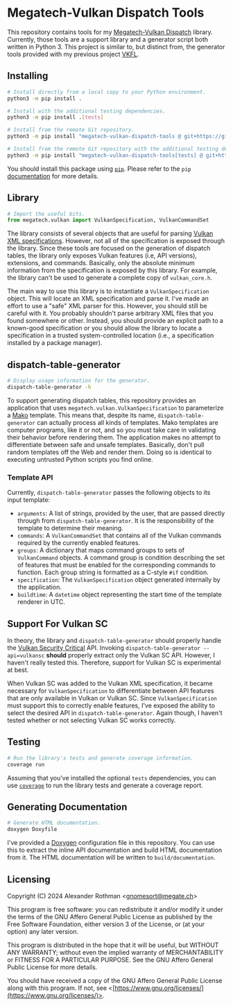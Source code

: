 # Megatech-Vulkan Dispatch Tools

This repository contains tools for my [Megatech-Vulkan Dispatch](https://github.com/gn0mesort/megatech-vulkan-dispatch)
library. Currently, those tools are a support library and a generator script both written in Python 3. This project
is similar to, but distinct from, the generator tools provided with my previous project
[VKFL](https://github.com/gn0mesort/vkfl).

## Installing

```sh
# Install directly from a local copy to your Python environment.
python3 -m pip install .

# Install with the additional testing dependencies.
python3 -m pip install .[tests]

# Install from the remote Git repository.
python3 -m pip install "megatech-vulkan-dispatch-tools @ git+https://github.com/gn0mesort/megatech-vulkan-dispatch-tools"

# Install from the remote Git repository with the additional testing dependencies.
python3 -m pip install "megatech-vulkan-dispatch-tools[tests] @ git+https://github.com/gn0mesort/megatech-vulkan-dispatch-tools"
```

You should install this package using [`pip`](https://pip.pypa.io/en/stable/). Please refer to the `pip`
[documentation](https://pip.pypa.io/en/stable/user_guide/) for more details.

## Library

```python
# Import the useful bits.
from megatech.vulkan import VulkanSpecification, VulkanCommandSet
```

The library consists of several objects that are useful for parsing
[Vulkan XML specifications](https://github.com/KhronosGroup/Vulkan-Docs/blob/main/xml/vk.xml). However, not all of
the specification is exposed through the library. Since these tools are focused on the generation of dispatch tables,
the library only exposes Vulkan features (i.e, API versions), extensions, and commands. Basically, only the absolute
minimum information from the specification is exposed by this library. For example, the library can't be used to
generate a complete copy of `vulkan_core.h`.

The main way to use this library is to instantiate a `VulkanSpecification` object. This will locate an XML
specification and parse it. I've made an effort to use a "safe" XML parser for this. However, you should still be
careful with it. You probably shouldn't parse arbitrary XML files that you found somewhere or other. Instead, you
should provide an explicit path to a known-good specification or you should allow the library to locate a
specification in a trusted system-controlled location (i.e., a specification installed by a package manager).

## dispatch-table-generator

```sh
# Display usage information for the generator.
dispatch-table-generator -h
```

To support generating dispatch tables, this repository provides an application that uses
`megatech.vulkan.VulkanSpecification` to parameterize a [Mako](https://www.makotemplates.org/) template. This means
that, despite its name, `dispatch-table-generator` can actually process all kinds of templates. Mako templates are
computer programs, like it or not, and so you must take care in validating their behavior before rendering them.
The application makes no attempt to differentiate between safe and unsafe templates. Basically, don't pull random
templates off the Web and render them. Doing so is identical to executing untrusted Python scripts you find online.

### Template API

Currently, `dispatch-table-generator` passes the following objects to its input template:

- `arguments`: A list of strings, provided by the user, that are passed directly through from
  `dispatch-table-generator`. It is the responsibility of the template to determine their meaning.
- `commands`: A `VulkanCommandSet` that contains all of the Vulkan commands required by the currently enabled
  features.
- `groups`: A dictionary that maps command groups to sets of `VulkanCommand` objects. A command group is condition
  describing the set of features that must be enabled for the corresponding commands to function. Each group string
  is formatted as a C-style `#if` condition.
- `specification`: The `VulkanSpecification` object generated internally by the application.
- `buildtime`: A `datetime` object representing the start time of the template renderer in UTC.

## Support For Vulkan SC

In theory, the library and `dispatch-table-generator` should properly handle the
[Vulkan Security Critical](https://www.khronos.org/vulkansc/) API. Invoking `dispatch-table-generator --api=vulkansc`
**should** properly extract only the Vulkan SC API. However, I haven't really tested this. Therefore, support for
Vulkan SC is experimental at best.

When Vulkan SC was added to the Vulkan XML specification, it became necessary for `VulkanSpecification` to
differentiate between API features that are only available in Vulkan or Vulkan SC. Since `VulkanSpecification` must
support this to correctly enable features, I've exposed the ability to select the desired API in
`dispatch-table-generator`. Again though, I haven't tested whether or not selecting Vulkan SC works correctly.

## Testing

```sh
# Run the library's tests and generate coverage information.
coverage run
```

Assuming that you've installed the optional `tests` dependencies, you can use
[`coverage`](https://coverage.readthedocs.io/en/7.6.1/) to run the library tests and generate a coverage report.

## Generating Documentation

```sh
# Generate HTML documentation.
doxygen Doxyfile
```

I've provided a [Doxygen](https://doxygen.nl/) configuration file in this repository. You can use this to extract the
inline API documentation and build HTML documentation from it. The HTML documentation will be written to
`build/documentation`.

## Licensing

Copyright (C) 2024 Alexander Rothman <[gnomesort@megate.ch](mailto:gnomesort@megate.ch)>

This program is free software: you can redistribute it and/or modify it under the terms of the GNU Affero General
Public License as published by the Free Software Foundation, either version 3 of the License, or (at your option) any
later version.

This program is distributed in the hope that it will be useful, but WITHOUT ANY WARRANTY; without even the implied
warranty of MERCHANTABILITY or FITNESS FOR A PARTICULAR PURPOSE. See the GNU Affero General Public License for more
details.

You should have received a copy of the GNU Affero General Public License along with this program.  If not, see
<[https://www.gnu.org/licenses/](https://www.gnu.org/licenses/)>.
